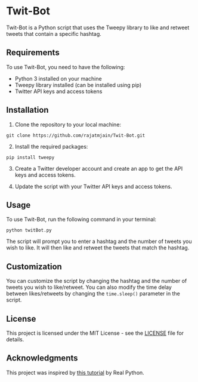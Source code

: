 # Twit-Bot

Twit-Bot is a Python script that uses the Tweepy library to like and retweet tweets that contain a specific hashtag.

## Requirements

To use Twit-Bot, you need to have the following:

- Python 3 installed on your machine
- Tweepy library installed (can be installed using pip)
- Twitter API keys and access tokens

## Installation

1. Clone the repository to your local machine:

```
git clone https://github.com/rajatmjain/Twit-Bot.git
```

2. Install the required packages:

```
pip install tweepy
```

3. Create a Twitter developer account and create an app to get the API keys and access tokens.

4. Update the script with your Twitter API keys and access tokens.

## Usage

To use Twit-Bot, run the following command in your terminal:
```
python twitBot.py
```


The script will prompt you to enter a hashtag and the number of tweets you wish to like. It will then like and retweet the tweets that match the hashtag.

## Customization

You can customize the script by changing the hashtag and the number of tweets you wish to like/retweet. You can also modify the time delay between likes/retweets by changing the `time.sleep()` parameter in the script.

## License

This project is licensed under the MIT License - see the [LICENSE](LICENSE) file for details.

## Acknowledgments

This project was inspired by [this tutorial](https://realpython.com/twitter-bot-python-tweepy/#what-is-a-twitter-bot) by Real Python.



